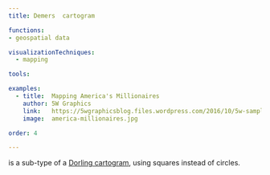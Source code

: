 ```yaml
---
title: Demers  cartogram

functions:
- geospatial data

visualizationTechniques:
  - mapping

tools:

examples:
  - title:  Mapping America's Millionaires
    author: 5W Graphics
    link:   https://5wgraphicsblog.files.wordpress.com/2016/10/5w-sample-054-america-millionaires1x2.jpg
    image:  america-millionaires.jpg

order: 4

---
```


is a sub-type of a [Dorling cartogram](/dorling-cartogram), using squares instead of circles. 

<!--more-->
